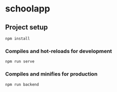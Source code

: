 # schoolapp

## Project setup
```
npm install
```

### Compiles and hot-reloads for development
```
npm run serve
```

### Compiles and minifies for production
```
npm run backend
```
